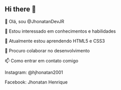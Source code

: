 ## Hi there 👋

👋 Olá, sou @JhonatanDevJR

👀 Estou interessado em conhecimentos e habilidades

🌱 Atualmente estou aprendendo HTML5 e CSS3

💞️ Procuro colaborar no desenvolvimento

📫 Como entrar em contato comigo

Instagram: @hjhonatan2001

Facebook: Jhonatan Henrique
